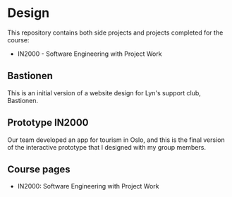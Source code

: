 # Design
This repository contains both side projects and projects completed for the course:
 - IN2000 - Software Engineering with Project Work

## Bastionen
This is an initial version of a website design for Lyn's support club, Bastionen.

## Prototype IN2000
Our team developed an app for tourism in Oslo, and this is the final version of the interactive prototype that I designed with my group members.

## Course pages
- IN2000: Software Engineering with Project Work

